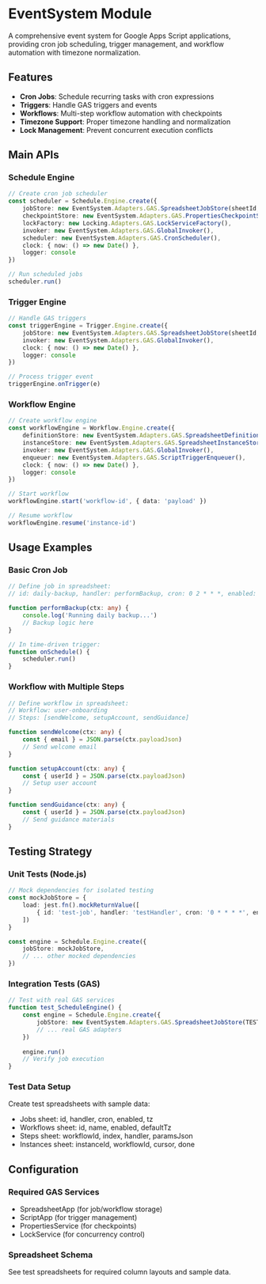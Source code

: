 # EventSystem Module

A comprehensive event system for Google Apps Script applications, providing cron job scheduling, trigger management, and workflow automation with timezone normalization.

## Features

- **Cron Jobs**: Schedule recurring tasks with cron expressions
- **Triggers**: Handle GAS triggers and events  
- **Workflows**: Multi-step workflow automation with checkpoints
- **Timezone Support**: Proper timezone handling and normalization
- **Lock Management**: Prevent concurrent execution conflicts

## Main APIs

### Schedule Engine
```typescript
// Create cron job scheduler
const scheduler = Schedule.Engine.create({
    jobStore: new EventSystem.Adapters.GAS.SpreadsheetJobStore(sheetId, 'jobs'),
    checkpointStore: new EventSystem.Adapters.GAS.PropertiesCheckpointStore(),
    lockFactory: new Locking.Adapters.GAS.LockServiceFactory(),
    invoker: new EventSystem.Adapters.GAS.GlobalInvoker(),
    scheduler: new EventSystem.Adapters.GAS.CronScheduler(),
    clock: { now: () => new Date() },
    logger: console
})

// Run scheduled jobs
scheduler.run()
```

### Trigger Engine  
```typescript
// Handle GAS triggers
const triggerEngine = Trigger.Engine.create({
    jobStore: new EventSystem.Adapters.GAS.SpreadsheetJobStore(sheetId, 'triggers'),
    invoker: new EventSystem.Adapters.GAS.GlobalInvoker(),
    clock: { now: () => new Date() },
    logger: console
})

// Process trigger event
triggerEngine.onTrigger(e)
```

### Workflow Engine
```typescript
// Create workflow engine
const workflowEngine = Workflow.Engine.create({
    definitionStore: new EventSystem.Adapters.GAS.SpreadsheetDefinitionStore(sheetId, 'workflows', 'steps'),
    instanceStore: new EventSystem.Adapters.GAS.SpreadsheetInstanceStore(sheetId, 'instances'),
    invoker: new EventSystem.Adapters.GAS.GlobalInvoker(),
    enqueuer: new EventSystem.Adapters.GAS.ScriptTriggerEnqueuer(),
    clock: { now: () => new Date() },
    logger: console
})

// Start workflow
workflowEngine.start('workflow-id', { data: 'payload' })

// Resume workflow  
workflowEngine.resume('instance-id')
```

## Usage Examples

### Basic Cron Job
```typescript
// Define job in spreadsheet:
// id: daily-backup, handler: performBackup, cron: 0 2 * * *, enabled: true

function performBackup(ctx: any) {
    console.log('Running daily backup...')
    // Backup logic here
}

// In time-driven trigger:
function onSchedule() {
    scheduler.run()
}
```

### Workflow with Multiple Steps
```typescript
// Define workflow in spreadsheet:
// Workflow: user-onboarding
// Steps: [sendWelcome, setupAccount, sendGuidance]

function sendWelcome(ctx: any) {
    const { email } = JSON.parse(ctx.payloadJson)
    // Send welcome email
}

function setupAccount(ctx: any) {
    const { userId } = JSON.parse(ctx.payloadJson)
    // Setup user account
}

function sendGuidance(ctx: any) {
    const { userId } = JSON.parse(ctx.payloadJson)
    // Send guidance materials
}
```

## Testing Strategy

### Unit Tests (Node.js)
```typescript
// Mock dependencies for isolated testing
const mockJobStore = {
    load: jest.fn().mockReturnValue([
        { id: 'test-job', handler: 'testHandler', cron: '0 * * * *', enabled: true }
    ])
}

const engine = Schedule.Engine.create({
    jobStore: mockJobStore,
    // ... other mocked dependencies
})
```

### Integration Tests (GAS)
```typescript
// Test with real GAS services
function test_ScheduleEngine() {
    const engine = Schedule.Engine.create({
        jobStore: new EventSystem.Adapters.GAS.SpreadsheetJobStore(TEST_SHEET_ID, 'jobs'),
        // ... real GAS adapters
    })
    
    engine.run()
    // Verify job execution
}
```

### Test Data Setup
Create test spreadsheets with sample data:
- Jobs sheet: id, handler, cron, enabled, tz
- Workflows sheet: id, name, enabled, defaultTz  
- Steps sheet: workflowId, index, handler, paramsJson
- Instances sheet: instanceId, workflowId, cursor, done

## Configuration

### Required GAS Services
- SpreadsheetApp (for job/workflow storage)
- ScriptApp (for trigger management)
- PropertiesService (for checkpoints)
- LockService (for concurrency control)

### Spreadsheet Schema
See test spreadsheets for required column layouts and sample data.
